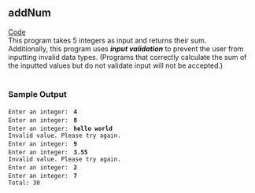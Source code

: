 ## addNum
[Code](addNum.py) <br>
This program takes 5 integers as input and returns their sum. <br>
Additionally, this program uses ***input validation*** to prevent the user from inputting invalid data types. (Programs that correctly calculate the sum of the inputted values but do not validate input will not be accepted.)
<br><br>
### Sample Output
`Enter an integer: ` **`4`** <br>
`Enter an integer: ` **`8`** <br>
`Enter an integer: ` **`hello world`** <br>
`Invalid value. Please try again.` <br>
`Enter an integer: ` **`9`** <br>
`Enter an integer: ` **`3.55`** <br>
`Invalid value. Please try again.` <br>
`Enter an integer: ` **`2`** <br>
`Enter an integer: ` **`7`** <br>
`Total: 30`


